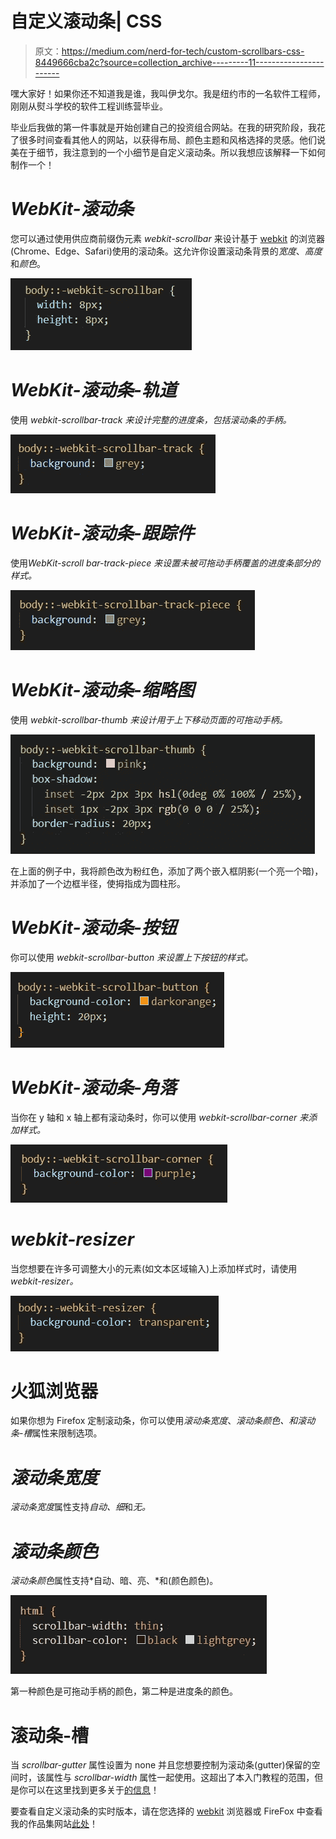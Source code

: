 # 自定义滚动条| CSS

> 原文：<https://medium.com/nerd-for-tech/custom-scrollbars-css-8449666cba2c?source=collection_archive---------11----------------------->

嘿大家好！如果你还不知道我是谁，我叫伊戈尔。我是纽约市的一名软件工程师，刚刚从熨斗学校的软件工程训练营毕业。

毕业后我做的第一件事就是开始创建自己的投资组合网站。在我的研究阶段，我花了很多时间查看其他人的网站，以获得布局、颜色主题和风格选择的灵感。他们说美在于细节，我注意到的一个小细节是自定义滚动条。所以我想应该解释一下如何制作一个！

# *WebKit-滚动条*

您可以通过使用供应商前缀伪元素 *webkit-scrollbar* 来设计基于 [webkit](https://www.dummies.com/web-design-development/site-development/common-webkit-browsers/) 的浏览器(Chrome、Edge、Safari)使用的滚动条。这允许你设置滚动条背景的*宽度*、*高度*和*颜色*。

![](img/a884ce949bb96861c34028eb19a61b8a.png)

# ***WebKit-滚动条-轨道***

使用 *webkit-scrollbar-track 来设计完整的进度条，包括滚动条的手柄。*

![](img/c544abcb63d4522df1f7eaf94c74039c.png)

# *WebKit-滚动条-跟踪件*

使用*WebKit-scroll bar-track-piece 来设置未被可拖动手柄覆盖的进度条部分的样式。*

![](img/d0ee06ed794bdf5e10c7f2c536beb0b6.png)

# *WebKit-滚动条-缩略图*

使用 *webkit-scrollbar-thumb 来设计用于上下移动页面的可拖动手柄。*

![](img/93e9bedc4a1c4d2b898aeaa3699b64a8.png)

在上面的例子中，我将颜色改为粉红色，添加了两个嵌入框阴影(一个亮一个暗)，并添加了一个边框半径，使拇指成为圆柱形。

# *WebKit-滚动条-按钮*

你可以使用 *webkit-scrollbar-button 来设置上下按钮的样式。*

![](img/f2b1b95b5085d46c84c1caf7c1e3a36e.png)

# *WebKit-滚动条-角落*

当你在 y 轴和 x 轴上都有滚动条时，你可以使用 *webkit-scrollbar-corner 来添加样式。*

![](img/0707dddb5cea51e72892b74a4f592cfa.png)

# *webkit-resizer*

当您想要在许多可调整大小的元素(如文本区域输入)上添加样式时，请使用 *webkit-resizer。*

![](img/91644912a15c0ff51ebfe0d1ce1c5dcc.png)

# 火狐浏览器

如果你想为 Firefox 定制滚动条，你可以使用*滚动条宽度*、*滚动条颜色、*和*滚动条-槽*属性来限制选项。

# *滚动条宽度*

*滚动条宽度*属性支持*自动、细*和*无。*

# *滚动条颜色*

*滚动条颜色*属性支持*自动、暗、亮、*和(颜色颜色)。

![](img/cc110388905e964e2127ddac6b453b36.png)

第一种颜色是可拖动手柄的颜色，第二种是进度条的颜色。

# 滚动条-槽

当 *scrollbar-gutter* 属性设置为 none 并且您想要控制为滚动条(gutter)保留的空间时，该属性与 *scrollbar-width* 属性一起使用。这超出了本入门教程的范围，但是你可以在这里找到更多关于[的信息](https://developer.mozilla.org/en-US/docs/Web/CSS/scrollbar-gutter)！

要查看自定义滚动条的实时版本，请在您选择的 [webkit](https://www.dummies.com/web-design-development/site-development/common-webkit-browsers/) 浏览器或 FireFox 中查看我的作品集网站[此处](http://www.igorveyner.com)！
